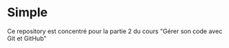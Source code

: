 Simple
======

Ce repository est concentré pour la partie 2 du cours "Gérer son code avec Git et GitHub"

